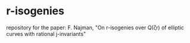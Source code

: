 # r-isogenies
repository for the paper: F. Najman, "On r-isogenies over Q(ζr) of elliptic curves with rational j-invariants"
